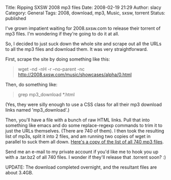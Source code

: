 Title: Ripping SXSW 2008 mp3 files
Date: 2008-02-19 21:29
Author: slacy
Category: General
Tags: 2008, download, mp3, Music, sxsw, torrent
Status: published

I've grown impatient waiting for 2008.sxsw.com to release their torrent
of mp3 files. I'm wondering if they're going to do it at all.

So, I decided to just suck down the whole site and scrape out all the
URLs to all the mp3 files and download them. It was very
straightforward.

First, scrape the site by doing something like this:

> wget -nd -nH -r –no-parent -nc
> http://2008.sxsw.com/music/showcases/alpha/0.html

Then, do something like:

> grep mp3\_download \*.html

(Yes, they were silly enough to use a CSS class for all their mp3
download links named 'mp3\_download'.)

Then, you'll have a file with a bunch of raw HTML links. Pull that into
something like emacs and do some replace-regexp commands to trim it to
just the URLs themselves. (There are 740 of them). I then took the
resulting list of mp3s, split it into 2 files, and am running two copies
of wget in parallel to suck them all down. [Here's a copy of the list of
all 740 mp3 files](http://slacy.com/blog/wp-content/sxsw-2008-mp3s).

Send me an e-mail to my private account if you'd like me to hook you up
with a .tar.bz2 of all 740 files. I wonder if they'll release that
.torrent soon? :)

UPDATE: The download completed overnight, and the resultant files are
about 3.4GB.
